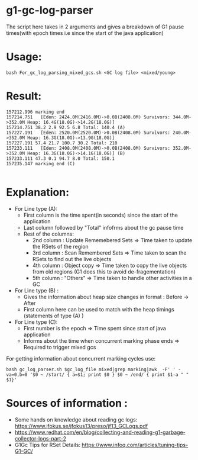 # g1-gc-log-parser
The script here takes in 2 arguments and gives a breakdown of G1 pause times(with epoch times i.e since the start of the java application)

# Usage:
````
bash For_gc_log_parsing_mixed_gcs.sh <GC log file> <mixed/young>
````

# Result:

````
157212.996 marking end
157214.751   [Eden: 2424.0M(2416.0M)->0.0B(2408.0M) Survivors: 344.0M->352.0M Heap: 16.4G(18.0G)->14.2G(18.0G)]
157214.751 38.2 2.9 92.5 6.8 Total: 140.4 (A)
157227.191   [Eden: 2520.0M(2520.0M)->0.0B(2408.0M) Survivors: 240.0M->352.0M Heap: 16.3G(18.0G)->13.9G(18.0G)]
157227.191 57.4 21.7 100.7 30.2 Total: 210
157233.111   [Eden: 2408.0M(2408.0M)->0.0B(2408.0M) Survivors: 352.0M->352.0M Heap: 16.3G(18.0G)->14.1G(18.0G)] (B)
157233.111 47.3 0.1 94.7 8.0 Total: 150.1
157235.147 marking end (C)


````

# Explanation:
- For Line type (A):
  - First column is the time spent(in seconds) since the start of the application
  - Last column followed by "Total" infofrms about the gc pause time
  - Rest of the columns:
    - 2nd column : Update Rememebered Sets => Time taken to update the RSets of the region
    - 3rd column : Scan Remembered Sets => Time taken to scan the RSets to find out the live objects
    - 4th column : Object copy => Time taken to copy the live objects from old regions (G1 does this to avoid de-fragementation)
    - 5th column : "Others" => Time taken to handle other activities in a GC
- For Line type (B) :
  - Gives the information about heap size changes in format :  Before -> After 
  - First column here can be used to match with the heap timings (statements of type (A) )
- For Line type (C):
  - First number is the epoch => Time spent since start of java application
  - Informs about the time when concurrent marking phase ends => Required to trigger mixed gcs
  
For getting information about concurrent marking cycles use:
````
bash gc_log_parser.sh $gc_log_file mixed|grep marking|awk  -F' ' -va=0,b=0 '$0 ~ /start/ { a=$1; print $0 } $0 ~ /end/ { print $1-a " " $1}'
````
  
  
# Sources of information :
- Some hands on knowledge about reading gc logs: https://www.jfokus.se/jfokus13/preso/jf13_GCLogs.pdf
- https://www.redhat.com/en/blog/collecting-and-reading-g1-garbage-collector-logs-part-2
- G1Gc Tips for RSet Details: https://www.infoq.com/articles/tuning-tips-G1-GC/
